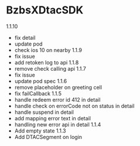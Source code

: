 # BzbsXDtacSDK
1.1.10
- fix detail 
- update pod 
- check ios 10 on nearby
1.1.9
- fix issue
- add retoken log to api
1.1.8
- remove check calling api
1.1.7
- fix issue 
- update pod spec
1.1.6
- remove placeholder on greeting cell
- fix failCallback
1.1.5
- handle redeem error id 412 in detail
- handle check on errorCode not on status in detail
- handle suspend in detail
- add mapping error text in detail
- handling new error api in detail
1.1.4
- Add empty state
1.1.3
- Add DTACSegment on login

